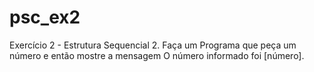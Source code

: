 # psc_ex2
Exercício 2 - Estrutura Sequencial
2. Faça um Programa que peça um número e então mostre a mensagem O número informado foi [número].
